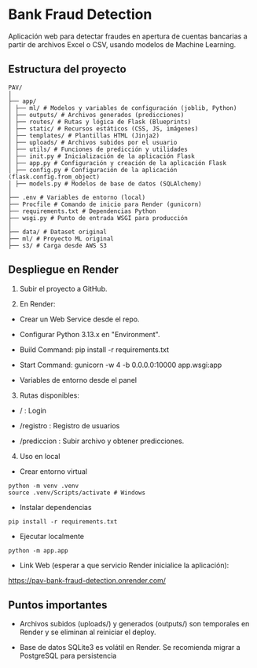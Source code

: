 # **Bank Fraud Detection**

Aplicación web para detectar fraudes en apertura de cuentas bancarias a partir de archivos Excel o CSV, usando modelos de Machine Learning.

## **Estructura del proyecto**

```
PAV/
│
├── app/
│ ├── ml/ # Modelos y variables de configuración (joblib, Python)
│ ├── outputs/ # Archivos generados (predicciones)
│ ├── routes/ # Rutas y lógica de Flask (Blueprints)
│ ├── static/ # Recursos estáticos (CSS, JS, imágenes)
│ ├── templates/ # Plantillas HTML (Jinja2)
│ ├── uploads/ # Archivos subidos por el usuario
│ ├── utils/ # Funciones de predicción y utilidades
│ ├── init.py # Inicialización de la aplicación Flask
│ ├── app.py # Configuración y creación de la aplicación Flask
│ ├── config.py # Configuración de la aplicación (flask.config.from_object)
│ ├── models.py # Modelos de base de datos (SQLAlchemy)
│
├── .env # Variables de entorno (local)
├── Procfile # Comando de inicio para Render (gunicorn)
├── requirements.txt # Dependencias Python
├── wsgi.py # Punto de entrada WSGI para producción
│
├── data/ # Dataset original 
├── ml/ # Proyecto ML original 
├── s3/ # Carga desde AWS S3
```

## Despliegue en Render

1. Subir el proyecto a GitHub.

2. En Render:

- Crear un Web Service desde el repo.

- Configurar Python 3.13.x en "Environment".

- Build Command: pip install -r requirements.txt

- Start Command: gunicorn -w 4 -b 0.0.0.0:10000 app.wsgi:app

- Variables de entorno desde el panel 

3. Rutas disponibles:

- / : Login

- /registro : Registro de usuarios

- /prediccion : Subir archivo y obtener predicciones.

4. Uso en local

- Crear entorno virtual

```
python -m venv .venv
source .venv/Scripts/activate # Windows
```

- Instalar dependencias

```
pip install -r requirements.txt
```

- Ejecutar localmente
```
python -m app.app
```

- Link Web (esperar a que servicio Render inicialice la aplicación): 

https://pav-bank-fraud-detection.onrender.com/

## Puntos importantes

- Archivos subidos (uploads/) y generados (outputs/) son temporales en Render y se eliminan al reiniciar el deploy.

- Base de datos SQLite3 es volátil en Render. Se recomienda migrar a PostgreSQL para persistencia
